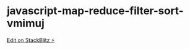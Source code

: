 # javascript-map-reduce-filter-sort-vmimuj

[Edit on StackBlitz ⚡️](https://stackblitz.com/edit/javascript-map-reduce-filter-sort-vmimuj)